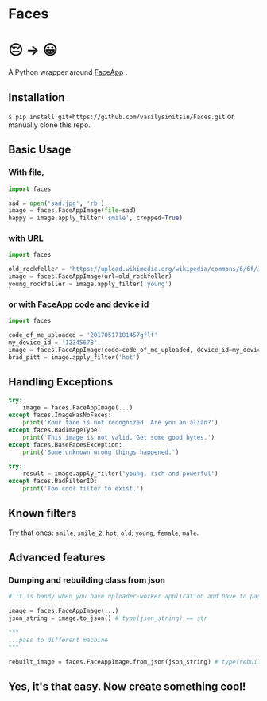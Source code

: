 # Faces
# :pensive: →  :grinning:

A Python wrapper around [FaceApp](https://www.faceapp.com/) .

## Installation
`$ pip install git+https://github.com/vasilysinitsin/Faces.git`
or manually clone this repo.
 
## Basic Usage
### With file,
```python
import faces

sad = open('sad.jpg', 'rb')
image = faces.FaceAppImage(file=sad)
happy = image.apply_filter('smile', cropped=True)
```
### with URL
```python
import faces

old_rockfeller = 'https://upload.wikimedia.org/wikipedia/commons/6/6f/John_D._Rockefeller_1885.jpg'
image = faces.FaceAppImage(url=old_rockfeller)
young_rockfeller = image.apply_filter('young')
```
### or with FaceApp code and device id
```python
import faces

code_of_me_uploaded = '20170517181457gflf'
my_device_id = '12345678'
image = faces.FaceAppImage(code=code_of_me_uploaded, device_id=my_device_id)
brad_pitt = image.apply_filter('hot')
```

## Handling Exceptions
```python
try:
    image = faces.FaceAppImage(...)
except faces.ImageHasNoFaces:
    print('Your face is not recognized. Are you an alian?')
except faces.BadImageType:
    print('This image is not valid. Get some good bytes.')
except faces.BaseFacesException:
    print('Some unknown wrong things happened.')

try:
    result = image.apply_filter('young, rich and powerful')
except faces.BadFilterID:
    print('Too cool filter to exist.')
```

## Known filters
Try that ones: `smile`, `smile_2`, `hot`, `old`, `young`, `female`, `male`.

## Advanced features
### Dumping and rebuilding class from json
```python
# It is handy when you have uploader-worker application and have to pass data between.

image = faces.FaceAppImage(...)
json_string = image.to_json() # type(json_string) == str

"""
...pass to different machine
"""

rebuilt_image = faces.FaceAppImage.from_json(json_string) # type(rebuilt_image) == faces.FaceAppImage
```

## Yes, it's that easy. Now create something cool!